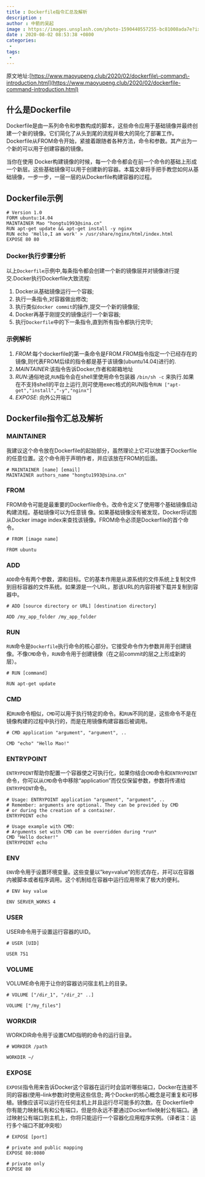```yaml
---
title : Dockerfile指令汇总及解析
description : 
author : 中箭的吴起
image : https://images.unsplash.com/photo-1590440557255-bc81008ada7e?ixlib=rb-1.2.1&ixid=eyJhcHBfaWQiOjEyMDd9&auto=format&fit=crop&w=500&q=60
date : 2020-08-02 08:53:38 +0800
categories:
 -
tags:
 -
---
```


原文地址:[https://www.maoyupeng.club/2020/02/dockerfile\-command\-introduction.html](https://www.maoyupeng.club/2020/02/dockerfile-command-introduction.html)

## 什么是Dockerfile

Dockerfile是由一系列命令和参数构成的脚本，这些命令应用于基础镜像并最终创建一个新的镜像。它们简化了从头到尾的流程并极大的简化了部署工作。Dockerfile从FROM命令开始，紧接着跟随者各种方法，命令和参数。其产出为一个新的可以用于创建容器的镜像。

当你在使用 Docker构建镜像的时候，每一个命令都会在前一个命令的基础上形成一个新层。这些基础镜像可以用于创建新的容器。本篇文章将手把手教您如何从基础镜像，一步一步，一层一层的从Dockerfile构建容器的过程。

## Dockerfile示例

```docker
# Version 1.0
FORM ubuntu:14.04
MAINTAINER Mao "hongtu1993@sina.cn"
RUN apt-get update && apt-get install -y nginx
RUN echo 'Hello,I am work' > /usr/share/nginx/html/index.html
EXPOSE 80 80
```

### Docker执行步骤分析

以上`Dockerfile`示例中,每条指令都会创建一个新的镜像层并对镜像进行提交.Docker执行Dockerfile大致流程:

1.  Docker从基础镜像运行一个容器;
2.  执行一条指令,对容器做出修改;
3.  执行类似`docker commit`的操作,提交一个新的镜像层;
4.  Docker再基于刚提交的镜像运行一个新容器;
5.  执行`Dockerfile`中的下一条指令,直到所有指令都执行完毕;

### 示例解析

1.  *FROM*:每个dockerfile的第一条命令是FROM.FROM指令指定一个已经存在的镜像,则代表FROM后续的指令都是基于该镜像(ubuntu14.04)进行的.
2.  *MAINTAINER*:该指令告诉Docker,作者和邮箱地址
3.  *RUN*:通俗地说,`RUN`指令会在shell里使用命令包装器 `/bin/sh -c` 来执行.如果在不支持shell的平台上运行,则可使用exec格式的RUN指令`RUN ["apt-get","install","-y","nginx"]`
4.  *EXPOSE*: 向外公开端口

## Dockerfile指令汇总及解析

### MAINTAINER

我建议这个命令放在Dockerfile的起始部分，虽然理论上它可以放置于Dockerfile的任意位置。这个命令用于声明作者，并应该放在FROM的后面。

```docker
# MAINTAINER [name] [email]
MAINTAINER authors_name "hongtu1993@sina.cn"
```

### FROM

FROM命令可能是最重要的Dockerfile命令。改命令定义了使用哪个基础镜像启动构建流程。基础镜像可以为任意镜 像。如果基础镜像没有被发现，Docker将试图从Docker image index来查找该镜像。FROM命令必须是Dockerfile的首个命令。

```
# FROM [image name]

FROM ubuntu
```

### ADD

`ADD`命令有两个参数，源和目标。它的基本作用是从源系统的文件系统上复制文件到目标容器的文件系统。如果源是一个URL，那该URL的内容将被下载并复制到容器中。

```
# ADD [source directory or URL] [destination directory]

ADD /my_app_folder /my_app_folder
```

### RUN

`RUN`命令是`Dockerfile`执行命令的核心部分。它接受命令作为参数并用于创建镜像。不像`CMD`命令，`RUN`命令用于创建镜像（在之前commit的层之上形成新的层）。

```
# RUN [command]

RUN apt-get update
```

### CMD

和`RUN`命令相似，`CMD`可以用于执行特定的命令。和`RUN`不同的是，这些命令不是在镜像构建的过程中执行的，而是在用镜像构建容器后被调用。

```
# CMD application "argument", "argument", ..

CMD "echo" "Hello Mao!"
```

### ENTRYPOINT

`ENTRYPOINT`帮助你配置一个容器使之可执行化，如果你结合`CMD`命令和`ENTRYPOINT`命令，你可以从`CMD`命令中移除“application”而仅仅保留参数，参数将传递给`ENTRYPOINT`命令。

```docker
# Usage: ENTRYPOINT application "argument", "argument", ..
# Remember: arguments are optional. They can be provided by CMD
# or during the creation of a container.
ENTRYPOINT echo

# Usage example with CMD:
# Arguments set with CMD can be overridden during *run*
CMD "Hello docker!"
ENTRYPOINT echo
```

### ENV

`ENV`命令用于设置环境变量。这些变量以”key=value”的形式存在，并可以在容器内被脚本或者程序调用。这个机制给在容器中运行应用带来了极大的便利。

```
# ENV key value

ENV SERVER_WORKS 4
```

### USER

USER命令用于设置运行容器的UID。

```
# USER [UID]

USER 751
```

### VOLUME

VOLUME命令用于让你的容器访问宿主机上的目录。

```
# VOLUME ["/dir_1", "/dir_2" ..]

VOLUME ["/my_files"]
```

### WORKDIR

WORKDIR命令用于设置CMD指明的命令的运行目录。

```
# WORKDIR /path

WORKDIR ~/
```

### EXPOSE

`EXPOSE`指令用来告诉Docker这个容器在运行时会监听哪些端口，Docker在连接不同的容器(使用–link参数)时使用这些信息;
两个Docker的核心概念是可重复和可移植。镜像应该可以运行在任何主机上并且运行尽可能多的次数。在 Dockerfile中你有能力映射私有和公有端口，但是你永远不要通过Dockerfile映射公有端口。通过映射公有端口到主机上，你将只能运行一个容器化应用程序实例。（译者注：运行多个端口不就冲突啦）

```docker
# EXPOSE [port]

# private and public mapping
EXPOSE 80:8080

# private only
EXPOSE 80
```
